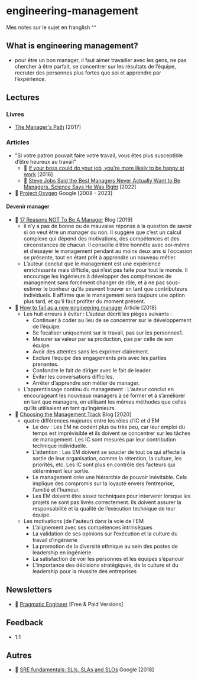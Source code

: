 # engineering-management
Mes notes sur le sujet en franglish ^^

## What is engineering management?

- pour être un bon manager, il faut aimer travailler avec les gens, ne pas chercher à être parfait, se concentrer sur les résultats de l’équipe, recruter des personnes plus fortes que soi et apprendre par l’expérience.


## Lectures

### Livres
- [The Manager's Path](https://www.amazon.fr/-/en/Camille-Fournier/dp/1491973897) [2017]
 
### Articles

- "Si votre patron pouvait faire votre travail, vous êtes plus susceptible d’être heureux au travail"
  - 📙 [If your boss could do your job, you're more likely to be happy at work](https://hbr.org/2016/12/if-your-boss-could-do-your-job-youre-more-likely-to-be-happy-at-work) [2016]
  - 📙 [Steve Jobs Said the Best Managers Never Actually Want to Be Managers. Science Says He Was Right](https://www.inc.com/jeff-haden/37-years-ago-steve-jobs-said-best-managers-never-want-to-be-a-manager-science-says-he-was-right.html) [2022]
- 📙 [Project Oxygen](https://rework.withgoogle.com/blog/the-evolution-of-project-oxygen/) Google [2008 - 2023]

#### Devenir manager  
- 📙 [17 Reasons NOT To Be A Manager](https://charity.wtf/2019/09/08/reasons-not-to-be-a-manager/comment-page-1/) Blog [2019]
  - il n’y a pas de bonne ou de mauvaise réponse à la question de savoir si on veut être un manager ou non. Il suggère que c’est un calcul complexe qui dépend des motivations, des compétences et des circonstances de chacun. Il conseille d’être honnête avec soi-même et d’essayer le management pendant au moins deux ans si l’occasion se présente, tout en étant prêt à apprendre un nouveau métier.
  - L’auteur conclut que le management est une expérience enrichissante mais difficile, qui n’est pas faite pour tout le monde. Il encourage les ingénieurs à développer des compétences de management sans forcément changer de rôle, et à ne pas sous-estimer le bonheur qu’ils peuvent trouver en tant que contributeurs individuels. Il affirme que le management sera toujours une option plus tard, et qu’il faut profiter du moment présent.
- 📙 [How to fail as a new engineering manager](https://medium.com/@hashbrown/how-to-fail-as-a-new-engineering-manager-30b5fb617a) Article [2018]
  - Les huit erreurs à éviter : L’auteur décrit les pièges suivants :
    - Continuer à coder au lieu de se concentrer sur le développement de l’équipe.
    - Se focaliser uniquement sur le travail, pas sur les personnes1.
    - Mesurer sa valeur par sa production, pas par celle de son équipe.
    - Avoir des attentes sans les exprimer clairement.
    - Exclure l’équipe des engagements pris avec les parties prenantes.
    - Confondre le fait de diriger avec le fait de leader.
    - Éviter les conversations difficiles.
    - Arrêter d’apprendre son métier de manager.
  - L’apprentissage continu du management : L’auteur conclut en encourageant les nouveaux managers à se former et à s’améliorer en tant que managers, en utilisant les mêmes méthodes que celles qu’ils utilisaient en tant qu’ingénieurs.
- 📙 [Choosing the Management Track](https://blog.danielna.com/choosing-the-management-track/) Blog [2020]
  - quatre différences majeures entre les rôles d’IC et d’EM
    - Le dev : Les EM ne codent plus ou très peu, car leur emploi du temps est imprévisible et ils doivent se concentrer sur les tâches de management. Les IC sont mesurés par leur contribution technique individuelle.
    - L’attention : Les EM doivent se soucier de tout ce qui affecte la sortie de leur organisation, comme la rétention, la culture, les priorités, etc. Les IC sont plus en contrôle des facteurs qui déterminent leur sortie.
    - Le management crée une hiérarchie de pouvoir inévitable. Cela implique des compromis sur la loyauté envers l’entreprise, l’amitié et l’humour.
    - Les EM doivent être assez techniques pour intervenir lorsque les projets ne sont pas livrés correctement. Ils doivent assurer la responsabilité et la qualité de l’exécution technique de leur équipe.
  - Les motivations (de l'auteur) dans la voie de l'EM
    - L’alignement avec ses compétences intrinsèques
    - La validation de ses opinions sur l’exécution et la culture du travail d’ingénierie
    - La promotion de la diversité ethnique au sein des postes de leadership en ingénierie
    - La satisfaction de voir les personnes et les équipes s’épanouir
    - L’importance des décisions stratégiques, de la culture et du leadership pour la réussite des entreprises
  
## Newsletters
- 📙 [Pragmatic Engineer](https://newsletter.pragmaticengineer.com) [Free & Paid Versions]

## Feedback

- 1:1 


## Autres
- 📙 [SRE fundamentals: SLIs, SLAs and SLOs](https://cloud.google.com/blog/products/devops-sre/sre-fundamentals-slis-slas-and-slos) Google [2018]
